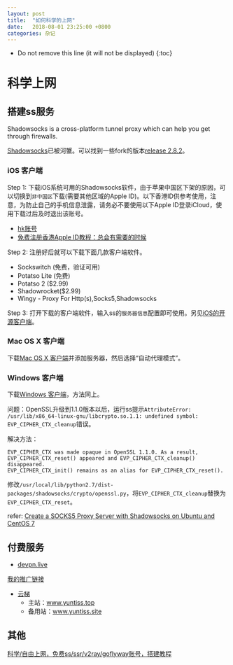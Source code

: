 ```yaml
---
layout: post
title:  "如何科学的上网"
date:   2018-08-01 23:25:00 +0800
categories: 杂记
---
```


* Do not remove this line (it will not be displayed)
{:toc}


# 科学上网

## 搭建ss服务

Shadowsocks is a cross-platform tunnel proxy which can help you get through firewalls.

[Shadowsocks](https://github.com/shadowsocks/shadowsocks)已被河蟹。可以找到一些fork的版本[release 2.8.2](https://github.com/ziggear/shadowsocks)。


### iOS 客户端

Step 1: 下载iOS系统可用的Shadowsocks软件，由于苹果中国区下架的原因，可以切换到`非中国区`下载(需要其他区域的Apple ID)。以下香港ID供参考使用，注意，为防止自己的手机信息泄露，请务必不要使用以下Apple ID登录iCloud，使用下载过后及时退出该账号。

* [hk账号](https://okmobiledev.github.io/download/okex/ios-store.html)
* [免费注册香港Apple ID教程：总会有需要的时候](https://zhuanlan.zhihu.com/p/65771804)

Step 2: 注册好后就可以下载下面几款客户端软件。

* Sockswitch (免费，验证可用)
* Potatso Lite (免费)
* Potatso 2 ($2.99)
* Shadowrocket($2.99)
* Wingy - Proxy For Http(s),Socks5,Shadowsocks

Step 3: 打开下载的客户端软件，输入ss的`服务器信息`配置即可使用。另见[iOS的开源客户端](https://github.com/shadowsocks/shadowsocks-iOS/releases)。


### Mac OS X 客户端

下载[Mac OS X 客户端](https://github.com/shadowsocks/ShadowsocksX-NG/releases/)并添加服务器，然后选择“自动代理模式”。


### Windows 客户端

下载[Windows 客户端](https://github.com/shadowsocks/shadowsocks-windows/releases/)，方法同上。


问题：OpenSSL升级到1.1.0版本以后，运行ss提示`AttributeError: /usr/lib/x86_64-linux-gnu/libcrypto.so.1.1: undefined symbol: EVP_CIPHER_CTX_cleanup`错误。

解决方法：

```
EVP_CIPHER_CTX was made opaque in OpenSSL 1.1.0. As a result, EVP_CIPHER_CTX_reset() appeared and EVP_CIPHER_CTX_cleanup() disappeared.
EVP_CIPHER_CTX_init() remains as an alias for EVP_CIPHER_CTX_reset().
```

修改`/usr/local/lib/python2.7/dist-packages/shadowsocks/crypto/openssl.py`，将`EVP_CIPHER_CTX_cleanup`替换为`EVP_CIPHER_CTX_reset`。


refer: [Create a SOCKS5 Proxy Server with Shadowsocks on Ubuntu and CentOS 7](https://www.linode.com/docs/networking/vpn/create-a-socks5-proxy-server-with-shadowsocks-on-ubuntu-and-centos7/)

## 付费服务

* [devpn.live](https://devpn.live/)  

[我的推广链接](https://goen.win/mygki8)


* [云梯](https://yunti-16.xyz/index.html) 
	- 主站：www.yuntiss.top
	- 备用站：www.yuntiss.site


## 其他

[科学/自由上网，免费ss/ssr/v2ray/goflyway账号，搭建教程](https://github.com/Alvin9999/new-pac)



